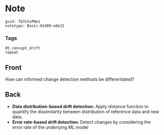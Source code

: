 # Note
```
guid: fQ7LhvPNo1
notetype: Basic-02d89-e0e22
```

### Tags
```
05_concept_drift
repeat
```

## Front
How can informed change detection methods be differentiated?

## Back
<ul><li><b>Data distribution-based drift detection:</b> Apply distance function to quantify the dissimilarity between distribution of reference data and new data.</li><li><b>Error rate-based drift detection: </b>Detect changes by considering the error rate of the underlying ML model</li></ul>
